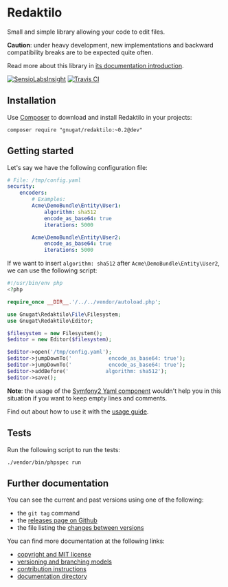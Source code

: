 # Redaktilo

Small and simple library allowing your code to edit files.

**Caution**: under heavy development, new implementations and backward
compatibility breaks are to be expected quite often.

Read more about this library in [its documentation introduction](doc/01-introduction.md).

[![SensioLabsInsight](https://insight.sensiolabs.com/projects/fbe2d89f-f64d-45c2-a680-bbafac4b0d08/big.png)](https://insight.sensiolabs.com/projects/fbe2d89f-f64d-45c2-a680-bbafac4b0d08)
[![Travis CI](https://travis-ci.org/gnugat/redaktilo.png)](https://travis-ci.org/gnugat/redaktilo)

## Installation

Use [Composer](http://getcomposer.org/) to download and install Redaktilo in
your projects:

    composer require "gnugat/redaktilo:~0.2@dev"

## Getting started

Let's say we have the following configuration file:

```yaml
# File: /tmp/config.yaml
security:
    encoders:
        # Examples:
        Acme\DemoBundle\Entity\User1:
            algorithm: sha512
            encode_as_base64: true
            iterations: 5000

        Acme\DemoBundle\Entity\User2:
            encode_as_base64: true
            iterations: 5000
```

If we want to insert `algorithm: sha512` after `Acme\DemoBundle\Entity\User2`,
we can use the following script:

```php
#!/usr/bin/env php
<?php

require_once __DIR__.'/../../vendor/autoload.php';

use Gnugat\Redaktilo\File\Filesystem;
use Gnugat\Redaktilo\Editor;

$filesystem = new Filesystem();
$editor = new Editor($filesystem);

$editor->open('/tmp/config.yaml');
$editor->jumpDownTo('            encode_as_base64: true');
$editor->jumpDownTo('            encode_as_base64: true');
$editor->addBefore('            algorithm: sha512');
$editor->save();
```

**Note**: the usage of the
[Symfony2 Yaml component](http://symfony.com/doc/current/components/yaml/introduction.html)
wouldn't help you in this situation if you want to keep empty lines and
comments.

Find out about how to use it with the [usage guide](doc/usage/01-index.md).

## Tests

Run the following script to run the tests:

    ./vendor/bin/phpspec run

## Further documentation

You can see the current and past versions using one of the following:

* the `git tag` command
* the [releases page on Github](https://github.com/gnugat/redaktilo/releases)
* the file listing the [changes between versions](CHANGELOG.md)

You can find more documentation at the following links:

* [copyright and MIT license](LICENSE)
* [versioning and branching models](VERSIONING.md)
* [contribution instructions](CONTRIBUTING.md)
* [documentation directory](doc)
